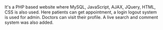 It's a PHP based website where MySQL, JavaScript, AJAX, JQuery, HTML, CSS is also used. Here patients can get appointment, a login logout system is used for admin. Doctors can visit their profile. A live search and comment system was also added.
